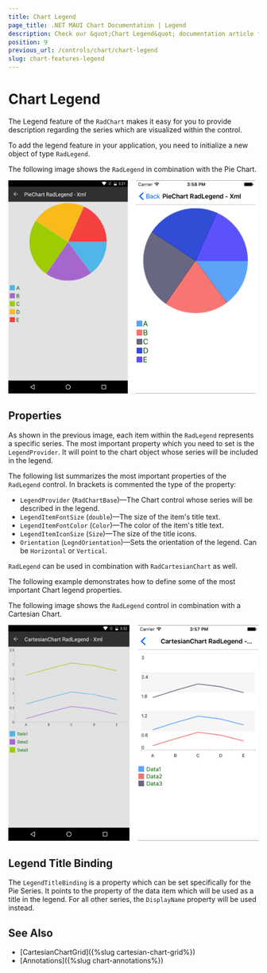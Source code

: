 ```yaml
---
title: Chart Legend
page_title: .NET MAUI Chart Documentation | Legend
description: Check our &quot;Chart Legend&quot; documentation article for Telerik Chart for .NET MAUI.
position: 9
previous_url: /controls/chart/chart-legend
slug: chart-features-legend
---
```


# Chart Legend

The Legend feature of the `RadChart` makes it easy for you to provide description regarding the series which are visualized within the control.

To add the legend feature in your application, you need to initialize a new object of type `RadLegend`.

<snippet id='chart-features-piechart-legend-definition-xaml'/>


The following image shows the `RadLegend` in combination with the Pie Chart.

![Pie Chart legend](images/piechart-legend.png)

## Properties

As shown in the previous image, each item within the `RadLegend` represents a specific series. The most important property which you need to set is the `LegendProvider`. It will point to the chart object whose series will be included in the legend.

The following list summarizes the most important properties of the `RadLegend` control. In brackets is commented the type of the property:

* `LegendProvider` (`RadChartBase`)&mdash;The Chart control whose series will be described in the legend.
* `LegendItemFontSize` (`double`)&mdash;The size of the item's title text.
* `LegendItemFontColor` (`Color`)&mdash;The color of the item's title text.
* `LegendItemIconSize` (`Size`)&mdash;The size of the title icons.
* `Orientation` (`LegndOrientation`)&mdash;Sets the orientation of the legend. Can be `Horizontal` or `Vertical`.

`RadLegend` can be used in combination with `RadCartesianChart` as well.

The following example demonstrates how to define some of the most important Chart legend properties.

<snippet id='chart-features-cartesianchart-legend-definition-xaml'/>

The following image shows the `RadLegend` control in combination with a Cartesian Chart.

![Cartesian Chart legend](images/cartesianchart-legend.png)

## Legend Title Binding

The `LegendTitleBinding` is a property which can be set specifically for the Pie Series. It points to the property of the data item which will be used as a title in the legend. For all other series, the `DisplayName` property will be used instead.

<snippet id='chart-features-piechart-legendtitlebinding-xaml'/>

## See Also

- [CartesianChartGrid]({%slug cartesian-chart-grid%})
- [Annotations]({%slug chart-annotations%})
